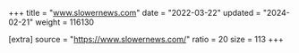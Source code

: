 +++
title = "www.slowernews.com"
date = "2022-03-22"
updated = "2024-02-21"
weight = 116130

[extra]
source = "https://www.slowernews.com/"
ratio = 20
size = 113
+++

